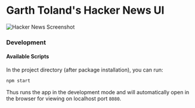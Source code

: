 # Garth Toland's Hacker News UI

![Hacker News Screenshot](https://i.imgur.com/sdfp65H.png)

### Development
#### Available Scripts

In the project directory (after package installation), you can run:

```bash
npm start
```

Thus runs the app in the development mode and will automatically open in the browser for viewing on localhost port `8080`.

